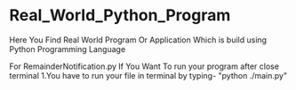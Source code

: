 # Real_World_Python_Program
Here You Find Real World Program Or Application Which is build using Python Programming Language


For RemainderNotification.py If You Want To run your program after close terminal
1.You have to run your file in terminal by typing-
       "python ./main.py"
